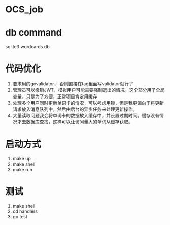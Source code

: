 # OCS_job


# db command
sqlite3 wordcards.db 


# 代码优化
1. 要求用的govalidator， 否则直接在tag里面写validator就行了
2. 管理员可以撤销JWT，模拟用户可能需要强制退出的情况。这个部分用了全局变量，只是为了方便，正常项目肯定用缓存
3. 处理多个用户同时更新单词卡的情况，可以考虑用锁，但是我更偏向于将更新请求放入消息队列中，然后由后台的异步任务来处理更新操作。
4. 大量读取问题我会将单词卡的数据放入缓存中，并设置过期时间。缓存没有情况才去数据库查找，这样可以让访问量大的单词从缓存获取。


# 启动方式
1. make up
2. make shell
3. make run

# 测试
1. make shell
2. cd handlers
3. go test 
